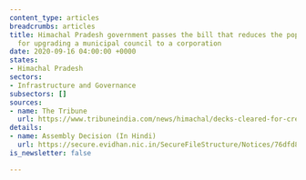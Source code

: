 ```yaml
---
content_type: articles
breadcrumbs: articles
title: Himachal Pradesh government passes the bill that reduces the population criteria
  for upgrading a municipal council to a corporation
date: 2020-09-16 04:00:00 +0000
states:
- Himachal Pradesh
sectors:
- Infrastructure and Governance
subsectors: []
sources:
- name: The Tribune
  url: https://www.tribuneindia.com/news/himachal/decks-cleared-for-creation-of-3-mcs-139864
details:
- name: Assembly Decision (In Hindi)
  url: https://secure.evidhan.nic.in/SecureFileStructure/Notices/76dfd8b2-001c-44bb-b80a-d8071e14e20f.pdf
is_newsletter: false

---
```


